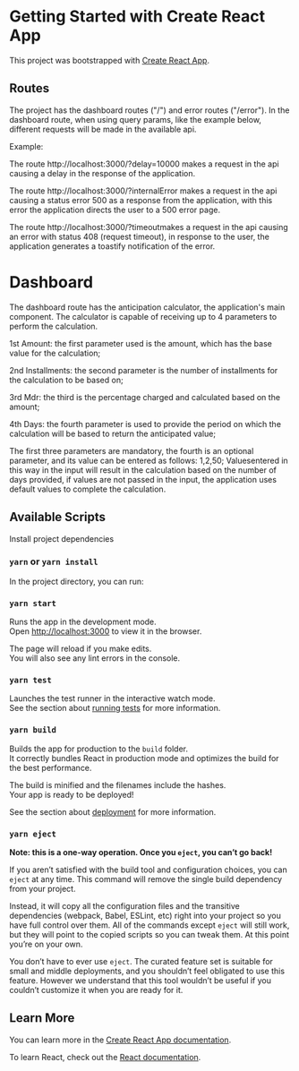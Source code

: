 # Getting Started with Create React App

This project was bootstrapped with [Create React App](https://github.com/facebook/create-react-app).

## Routes

The project has the dashboard routes ("/") and error routes ("/error"). In the dashboard route, when using query params, like the example below, different requests will be made in the available api.

Example:

The route http://localhost:3000/?delay=10000 makes a request in the api causing a delay in the response of the application.

The route http://localhost:3000/?internalError makes a request in the api causing a status error 500 as a response from the application, with this error the application directs the user to a 500 error page.

The route http://localhost:3000/?timeoutmakes a request in the api causing an error with status 408 (request timeout), in response to the user, the application generates a toastify notification of the error.

# Dashboard

The dashboard route has the anticipation calculator, the application's main component. The calculator is capable of receiving up to 4 parameters to perform the calculation.

1st Amount: the first parameter used is the amount, which has the base value for the calculation;

2nd Installments: the second parameter is the number of installments for the calculation to be based on;

3rd Mdr: the third is the percentage charged and calculated based on the amount;

4th Days: the fourth parameter is used to provide the period on which the calculation will be based to return the anticipated value;

The first three parameters are mandatory, the fourth is an optional parameter, and its value can be entered as follows:
1,2,50;
Values ​​entered in this way in the input will result in the calculation based on the number of days provided, if values ​​are not passed in the input, the application uses default values ​​to complete the calculation.

## Available Scripts

Install project dependencies

### `yarn` or `yarn install`

In the project directory, you can run:

### `yarn start`

Runs the app in the development mode.\
Open [http://localhost:3000](http://localhost:3000) to view it in the browser.

The page will reload if you make edits.\
You will also see any lint errors in the console.

### `yarn test`

Launches the test runner in the interactive watch mode.\
See the section about [running tests](https://facebook.github.io/create-react-app/docs/running-tests) for more information.

### `yarn build`

Builds the app for production to the `build` folder.\
It correctly bundles React in production mode and optimizes the build for the best performance.

The build is minified and the filenames include the hashes.\
Your app is ready to be deployed!

See the section about [deployment](https://facebook.github.io/create-react-app/docs/deployment) for more information.

### `yarn eject`

**Note: this is a one-way operation. Once you `eject`, you can’t go back!**

If you aren’t satisfied with the build tool and configuration choices, you can `eject` at any time. This command will remove the single build dependency from your project.

Instead, it will copy all the configuration files and the transitive dependencies (webpack, Babel, ESLint, etc) right into your project so you have full control over them. All of the commands except `eject` will still work, but they will point to the copied scripts so you can tweak them. At this point you’re on your own.

You don’t have to ever use `eject`. The curated feature set is suitable for small and middle deployments, and you shouldn’t feel obligated to use this feature. However we understand that this tool wouldn’t be useful if you couldn’t customize it when you are ready for it.

## Learn More

You can learn more in the [Create React App documentation](https://facebook.github.io/create-react-app/docs/getting-started).

To learn React, check out the [React documentation](https://reactjs.org/).
